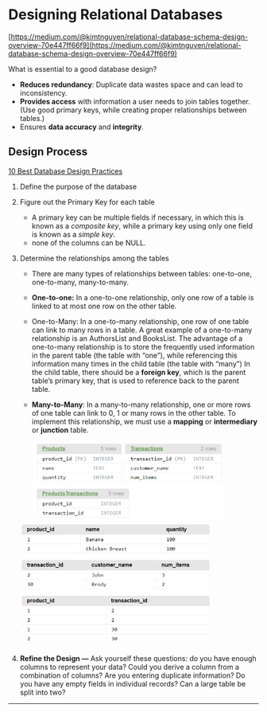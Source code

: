 # Designing Relational Databases

[https://medium.com/@kimtnguyen/relational-database-schema-design-overview-70e447ff66f9](https://medium.com/@kimtnguyen/relational-database-schema-design-overview-70e447ff66f9)

What is essential to a good database design?

-  **Reduces redundancy**: Duplicate data wastes space and can lead to inconsistency.
-  **Provides access** with information a user needs to join tables together. (Use good primary keys, while creating proper relationships between tables.)
-  Ensures **data accuracy** and **integrity**.

## Design Process

[10 Best Database Design Practices](https://medium.com/quick-code/10-best-database-design-practices-1f10f3441730)



1. Define the purpose of the database

2. Figure out the Primary Key for each table

   -  A primary key can be multiple fields if necessary, in which this is known as a *composite key*, while a primary key using only one field is known as a *simple key*. 
   -  none of the columns can be NULL.

3. Determine the relationships among the tables 

   - There are many types of relationships between tables: one-to-one, one-to-many, many-to-many. 

   - **One-to-one:** In a one-to-one relationship, only one row of a table is linked to at most one row on the other table. 

   - One-to-Many: In a one-to-many relationship, one row of one table can link to many rows in a table. A great example of a one-to-many relationship is an AuthorsList and BooksList. 
     The advantage of a one-to-many relationship is to store the frequently used information in the parent table (the table with “one”), while referencing this information many times in the child table (the table with “many”)
     In the child table, there should be a **foreign key**, which is the parent table’s primary key, that is used to reference back to the parent table. 

   - **Many-to-Many**: In a many-to-many relationship, one or more rows of one table can link to 0, 1 or many rows in the other table. To implement this relationship, we must use a **mapping** or **intermediary** or **junction** table.

     <img src="./assets/design1.png" alt="1*3ZOI8zSYPGs3d-kwAFDiTg" style="zoom:67%;" />

   <img src="./assets/design2.png" alt="1*iIoWSlC0APU7UbGwJcR8Yw" style="zoom:67%;" />

4. **Refine the Design —** Ask yourself these questions: do you have enough columns to represent your data? Could you derive a column from a combination of columns? Are you entering duplicate information? Do you have any empty fields in individual records? Can a large table be split into two? 

------

